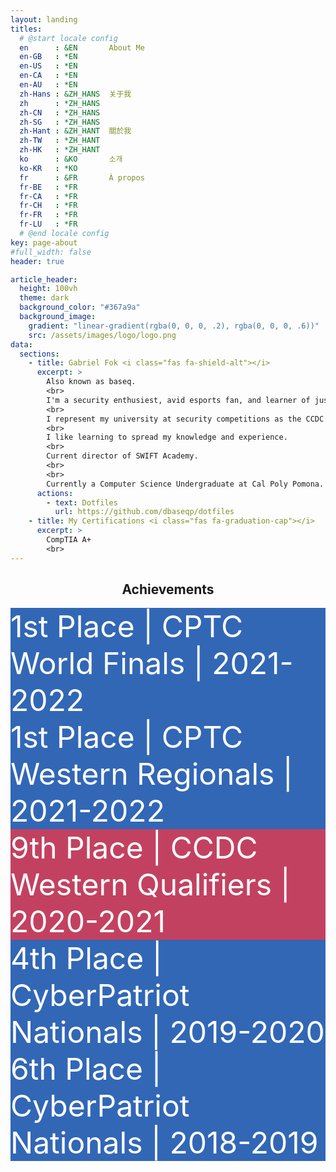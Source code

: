 ```yaml
---
layout: landing
titles:
  # @start locale config
  en      : &EN       About Me
  en-GB   : *EN
  en-US   : *EN
  en-CA   : *EN
  en-AU   : *EN
  zh-Hans : &ZH_HANS  关于我
  zh      : *ZH_HANS
  zh-CN   : *ZH_HANS
  zh-SG   : *ZH_HANS
  zh-Hant : &ZH_HANT  關於我
  zh-TW   : *ZH_HANT
  zh-HK   : *ZH_HANT
  ko      : &KO       소개
  ko-KR   : *KO
  fr      : &FR       À propos
  fr-BE   : *FR
  fr-CA   : *FR
  fr-CH   : *FR
  fr-FR   : *FR
  fr-LU   : *FR
  # @end locale config
key: page-about
#full_width: false
header: true

article_header:
  height: 100vh
  theme: dark
  background_color: "#367a9a"
  background_image:
    gradient: "linear-gradient(rgba(0, 0, 0, .2), rgba(0, 0, 0, .6))"
    src: /assets/images/logo/logo.png
data:
  sections:
    - title: Gabriel Fok <i class="fas fa-shield-alt"></i>
      excerpt: >
        Also known as baseq.
        <br>
        I'm a security enthusiest, avid esports fan, and learner of just about anything I find interesting.
        <br>
        I represent my university at security competitions as the CCDC Linux Security lead and a member of the CPTC team. 
        <br>
        I like learning to spread my knowledge and experience.
        <br>
        Current director of SWIFT Academy.
        <br>
        <br>
        Currently a Computer Science Undergraduate at Cal Poly Pomona. <i class="fas fa-horse-head"></i>
      actions:
        - text: Dotfiles
          url: https://github.com/dbaseqp/dotfiles
    - title: My Certifications <i class="fas fa-graduation-cap"></i>
      excerpt: >
        CompTIA A+
        <br>
---
```

## <center> Achievements <i class="fas fa-trophy"></i> </center>
<style>
  .swiper-demo {
    height: 220px;
  }
  .swiper-demo .swiper__slide {
    display: flex;
    align-items: center;
    justify-content: center;
    font-size: 3rem;
    color: #fff;
  }
  .swiper-demo .swiper__slide:nth-child(even) {
    background-color: #ff69b4;
  }
  .swiper-demo .swiper__slide:nth-child(odd) {
    background-color: #2593fc;
  }
  .swiper-demo--dark .swiper__slide:nth-child(even) {
    background-color: #C34160;
  }
  .swiper-demo--dark .swiper__slide:nth-child(odd) {
    background-color: #3267b6;
  }
  .swiper-demo--dark .swiper__slide:nth-child(1) {
    background-image: url("assets/images/logos/CPTCLogo_FullColorWithText_medium.png");
    background-size: 396px 230px;
    background-repeat: no-repeat;
  }
  .swiper-demo--dark .swiper__slide:nth-child(2) {
    background-image: url("assets/images/logos/CCDCLogo_FullColorWithText.png");
    background-size: 450px 216px;
    background-repeat: no-repeat;
  }
  .swiper-demo--dark .swiper__slide:nth-child(3) {
    background-image: url("assets/images/logos/CyberPatriotLogo_FullColor.png");
    background-size: 210px 200px;
    background-repeat: no-repeat;
  }
  .swiper-demo--image .swiper__slide:nth-child(n) {
    background-color: #000;
  }
</style>

<div class="swiper my-3 swiper-demo swiper-demo--dark swiper-achievements">
  <div class="swiper__wrapper">
    <div class="swiper__slide">1st Place | CPTC World Finals | 2021-2022<br>
    1st Place | CPTC Western Regionals  | 2021-2022</div>
    <div class="swiper__slide">9th Place | CCDC Western Qualifiers | 2020-2021
    </div>
    <div class="swiper__slide">4th Place | CyberPatriot Nationals | 2019-2020<br>
    6th Place | CyberPatriot Nationals | 2018-2019</div>
  </div>
  <!-- <div class="swiper__pagination"></div> -->
  <div class="swiper__button swiper__button--prev fas fa-chevron-left"></div>
  <div class="swiper__button swiper__button--next fas fa-chevron-right"></div>
  <!-- <div class="swiper-scrollbar"></div> -->
</div>

<script>
  {%- include scripts/lib/swiper.js -%}
  var SOURCES = window.TEXT_VARIABLES.sources;
  window.Lazyload.js(SOURCES.jquery, function() {
    $('.swiper-achievements').swiper();
  });
</script>
